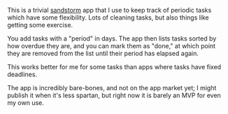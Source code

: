This is a trivial [sandstorm][1] app that I use to keep track of
periodic tasks which have some flexibility. Lots of cleaning tasks,
but also things like getting some exercise.

You add tasks with a "period" in days. The app then lists tasks sorted
by how overdue they are, and you can mark them as "done," at which point
they are removed from the list until their period has elapsed again.

This works better for me for some tasks than apps where tasks have fixed
deadlines.

The app is incredibly bare-bones, and not on the app market yet; I might
publish it when it's less spartan, but right now it is barely an MVP for
even my own use.

[1]: https://sandstorm.io
